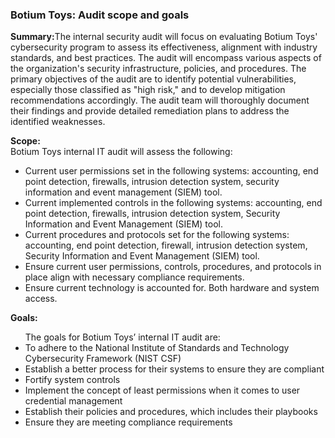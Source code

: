 <h3>Botium Toys: Audit scope and goals </h3>
 
<p>
<b>Summary:</b>The internal security audit will focus on evaluating Botium Toys' cybersecurity program to assess its effectiveness, alignment with industry standards, and best practices. The audit will encompass various aspects of the organization's security infrastructure, policies, and procedures. The primary objectives of the audit are to identify potential vulnerabilities, especially those classified as "high risk," and to develop mitigation recommendations accordingly. The audit team will thoroughly document their findings and provide detailed remediation plans to address the identified weaknesses.
</p>

<p>
<b>Scope: </b><br>
Botium Toys internal IT audit will assess the following:

 <ul>
      <li>	Current user permissions set in the following systems: accounting, end point detection, firewalls, intrusion detection system, security information and event management (SIEM) tool. </li>
      <li>	Current implemented controls in the following systems: accounting, end point detection, firewalls, intrusion detection system, Security Information and Event Management (SIEM) tool. </li>
      <li>	Current procedures and protocols set for the following systems: accounting, end point detection, firewall, intrusion detection system, Security Information and Event Management (SIEM) tool. </li>
      <li>	Ensure current user permissions, controls, procedures, and protocols in place align with necessary compliance requirements. </li>
      <li>	Ensure current technology is accounted for. Both hardware and system access. </li>
</ul>

 </p>

<p>
<b>Goals: </b><br>
 
 <ul>
 The goals for Botium Toys’ internal IT audit are:
      <li>	To adhere to the National Institute of Standards and Technology Cybersecurity Framework (NIST CSF)  </li>
      <li>	Establish a better process for their systems to ensure they are compliant  </li>
      <li>	Fortify system controls </li>
      <li>	Implement the concept of least permissions when it comes to user credential management  </li>
      <li>	Establish their policies and procedures, which includes their playbooks  </li>
      <li>	Ensure they are meeting compliance requirements  </li>
 </ul>
</p>
